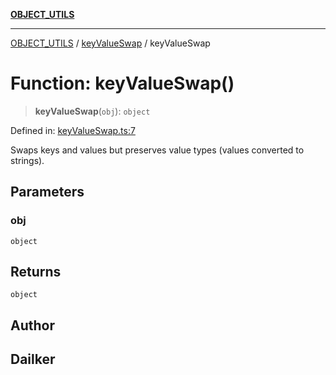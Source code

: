 [**OBJECT_UTILS**](../../README.md)

***

[OBJECT_UTILS](../../README.md) / [keyValueSwap](../README.md) / keyValueSwap

# Function: keyValueSwap()

> **keyValueSwap**(`obj`): `object`

Defined in: [keyValueSwap.ts:7](https://github.com/dailker/everyutil/blob/b7f22b082046077d9fa17a48e94d4c255288033b/src/object/keyValueSwap.ts#L7)

Swaps keys and values but preserves value types (values converted to strings).

## Parameters

### obj

`object`

## Returns

`object`

## Author

## Dailker
